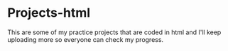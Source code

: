 # Projects-html
This are some of my practice projects that are coded in html and I'll keep uploading more so everyone can check my progress.
